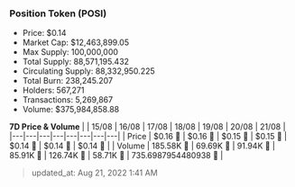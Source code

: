 
  ### Position Token (POSI)
  - Price: $0.14
  - Market Cap: $12,463,899.05
  - Max Supply: 100,000,000
  - Total Supply: 88,571,195.432
  - Circulating Supply: 88,332,950.225
  - Total Burn: 238,245.207
  - Holders: 567,271
  - Transactions: 5,269,867
  - Volume: $375,984,858.88

  **7D Price & Volume**
  | | 15&#x2F;08 | 16&#x2F;08 | 17&#x2F;08 | 18&#x2F;08 | 19&#x2F;08 | 20&#x2F;08 | 21&#x2F;08 |
  |---|---|---|---|---|---|---|---|
  | Price | $0.16 🚀 | $0.16 🚀 | $0.15 🔻 | $0.15 🔻 | $0.14 🔻 | $0.14 🔻 | $0.14 🚀 |
  | Volume | 185.58K 🚀 | 69.69K 🔻 | 91.94K 🚀 | 85.91K 🔻 | 126.74K 🚀 | 58.71K 🔻 | 735.6987954480938 🔻 |

  > updated_at: Aug 21, 2022 1:41 AM
